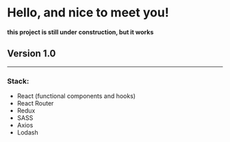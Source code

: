 # Hello, and nice to meet you!
#### this project is still under construction, but it works

## Version 1.0
***

### Stack:

* React (functional components and hooks)
* React Router
* Redux
* SASS
* Axios
* Lodash
